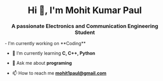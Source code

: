 <h1 align="center">Hi 👋, I'm Mohit Kumar Paul</h1>
<h3 align="center">A passionate Electronics and Communication Engineering Student</h3>
- I'm currently working on **Coding**

- 🌱 I’m currently learning **C, C++, Python**

- 💬 Ask me about **programing**

- 📫 How to reach me **mohit1paul@gmail.com**

